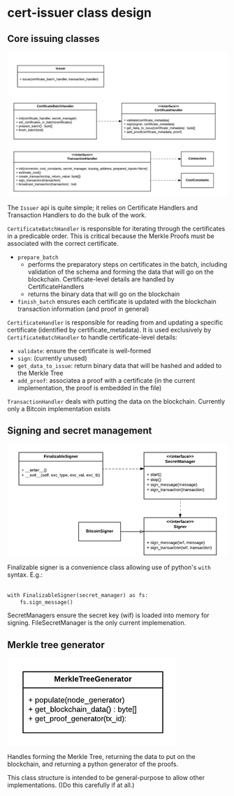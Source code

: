 # cert-issuer class design


## Core issuing classes


![](issuer_main_classes.png)

The `Issuer` api is quite simple; it relies on Certificate Handlers and Transaction Handlers to do the bulk of the work.

`CertificateBatchHandler` is responsible for iterating through the certificates in a predicable order. This is critical 
because the Merkle Proofs must be associated with the correct certificate. 

- `prepare_batch` 
    - performs the preparatory steps on certificates in the batch, including validation of the schema and forming the 
    data that will go on the blockchain. Certificate-level details are handled by CertificateHandlers
    - returns the binary data that will go on the blockchain
- `finish_batch` ensures each certificate is updated with the blockchain transaction information (and proof in general)

`CertificateHandler` is responsible for reading from and updating a specific certificate (identified by certificate_metadata). 
It is used exclusively by `CertificateBatchHandler` to handle certificate-level details:
- `validate`: ensure the certificate is well-formed
- `sign`: (currently unused)
- `get_data_to_issue`: return binary data that will be hashed and added to the Merkle Tree
- `add_proof`: associatea a proof with a certificate (in the current implementation, the proof is embedded in the file)

`TransactionHandler` deals with putting the data on the blockchain. Currently only a Bitcoin implementation exists

## Signing and secret management

![](signing_classes.png)

Finalizable signer is a convenience class allowing use of python's `with` syntax. E.g.:

```

with FinalizableSigner(secret_manager) as fs:
    fs.sign_message()

```

SecretManagers ensure the secret key (wif) is loaded into memory for signing. FileSecretManager is the only current
implemenation.

## Merkle tree generator

![](merkle_tree_generator.png)

Handles forming the Merkle Tree, returning the data to put on the blockchain, and returning a python generator of the
proofs.

This class structure is intended to be general-purpose to allow other implementations. ()Do this carefully if at all.)